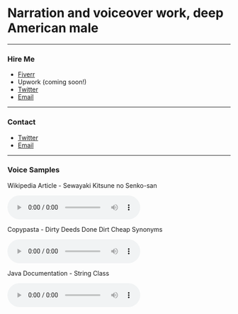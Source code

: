 # Narration and voiceover work, deep American male
***
### Hire Me
- [Fiverr](https://www.fiverr.com/miketalksgood/read-your-voiceover-script)
- Upwork (coming soon!)
- [Twitter](https://twitter.com/man0fbass)
- [Email](mailto:man0fbass.live@gmail.com)

***
### Contact
- [Twitter](https://twitter.com/man0fbass)
- [Email](mailto:man0fbass.live@gmail.com)

***
### Voice Samples

Wikipedia Article - Sewayaki Kitsune no Senko-san
<html>
	<audio controls>
		<source src="Wikipedia - The Helpful Fox Senko-san.mp3" type="audio/mp3">
	Your browser does not support the audio element.
	</audio>
</html>

Copypasta - Dirty Deeds Done Dirt Cheap Synonyms
<html>
	<audio controls>
		<source src="Copypasta - Dirty Deeds Done Dirt Cheap.mp3" type="audio/mp3">
	Your browser does not support the audio element.
	</audio>
</html>

Java Documentation - String Class
<html>
	<audio controls>
		<source src="Java documentation - String class.mp3" type="audio/mp3">
	Your browser does not support the audio element.
	</audio>
</html>